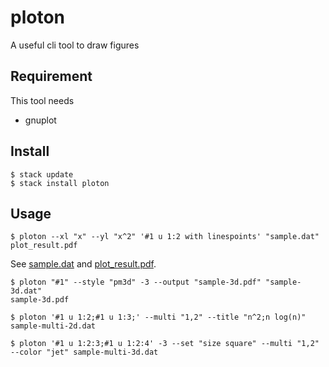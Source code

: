 # ploton
A useful cli tool to draw figures

## Requirement
This tool needs

- gnuplot

## Install

```
$ stack update
$ stack install ploton
```

## Usage

```
$ ploton --xl "x" --yl "x^2" '#1 u 1:2 with linespoints' "sample.dat"
plot_result.pdf
```

See [sample.dat](./sample.dat) and [plot\_result.pdf](./plot_result.pdf).

```
$ ploton "#1" --style "pm3d" -3 --output "sample-3d.pdf" "sample-3d.dat"
sample-3d.pdf
```

```
$ ploton '#1 u 1:2;#1 u 1:3;' --multi "1,2" --title "n^2;n log(n)" sample-multi-2d.dat
```

```
$ ploton '#1 u 1:2:3;#1 u 1:2:4' -3 --set "size square" --multi "1,2" --color "jet" sample-multi-3d.dat
```
